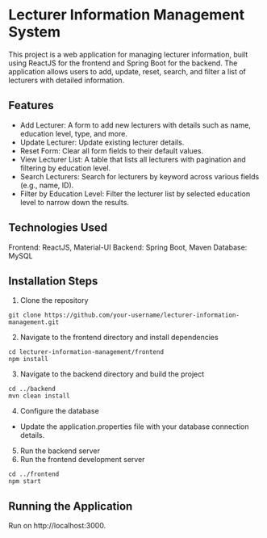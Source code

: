 # Lecturer Information Management System
This project is a web application for managing lecturer information, built using ReactJS for the frontend and Spring Boot for the backend. The application allows users to add, update, reset, search, and filter a list of lecturers with detailed information.

## Features
- Add Lecturer: A form to add new lecturers with details such as name, education level, type, and more.
- Update Lecturer: Update existing lecturer details.
- Reset Form: Clear all form fields to their default values.
- View Lecturer List: A table that lists all lecturers with pagination and filtering by education level.
- Search Lecturers: Search for lecturers by keyword across various fields (e.g., name, ID).
- Filter by Education Level: Filter the lecturer list by selected education level to narrow down the results.

## Technologies Used
Frontend: ReactJS, Material-UI
Backend: Spring Boot, Maven
Database: MySQL

## Installation Steps
1. Clone the repository

```
git clone https://github.com/your-username/lecturer-information-management.git
```

2. Navigate to the frontend directory and install dependencies

```
cd lecturer-information-management/frontend
npm install
```

3. Navigate to the backend directory and build the project

```
cd ../backend
mvn clean install
```

4. Configure the database
- Update the application.properties file with your database connection details.
5. Run the backend server
6. Run the frontend development server

```
cd ../frontend
npm start
```

## Running the Application
Run on http://localhost:3000.

